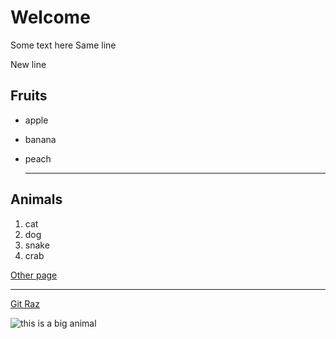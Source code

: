 # Welcome
Some text here
Same line

New line

## Fruits

* apple
* banana
* peach

  ---

## Animals

  1. cat
  2. dog
  3. snake
  4. crab

[Other page](https://razlei25.github.io/other)

  ---

[Git Raz](https://razlei25.github.io/)

![this is a big animal](https://encrypted-tbn0.gstatic.com/images?q=tbn:ANd9GcSPzIYJTzuI35t3y9PCr3D6j0cNUDelYBJM6NOT77Ehr0JpCSBHiFcNqSIeeR6ghe1_ipEDXjlbWW8mg2PDEDQ4mD9BuVecKgN92AlnztiIUA)
